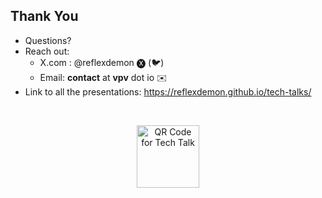 ## Thank You

* Questions?
* Reach out: 
    * X.com : @reflexdemon 🅧 (🐦)
    * Email: **contact** at **vpv** dot io ✉️
* Link to all the presentations: https://reflexdemon.github.io/tech-talks/
<br>
<p align="center">
  <img src="../tech-talk-qr-code.png" alt="QR Code for Tech Talk" width="100"/>
</p>

